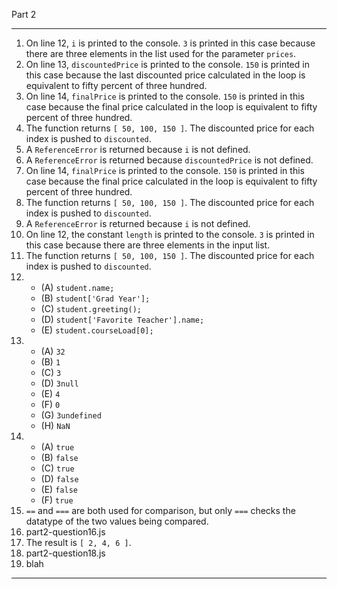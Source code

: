 Part 2

---
1. On line 12, `i` is printed to the console. `3` is printed in this case because there are three elements in the list used for the parameter `prices`.
2. On line 13, `discountedPrice` is printed to the console. `150` is printed in this case because the last discounted price calculated in the loop is equivalent to fifty percent of three hundred.
3. On line 14, `finalPrice` is printed to the console. `150` is printed in this case because the final price calculated in the loop is equivalent to fifty percent of three hundred.
4. The function returns `[ 50, 100, 150 ]`. The discounted price for each index is pushed to `discounted`.
5. A `ReferenceError` is returned because `i` is not defined.
6. A `ReferenceError` is returned because `discountedPrice` is not defined.
7. On line 14, `finalPrice` is printed to the console. `150` is printed in this case because the final price calculated in the loop is equivalent to fifty percent of three hundred.
8. The function returns `[ 50, 100, 150 ]`. The discounted price for each index is pushed to `discounted`.
9. A `ReferenceError` is returned because `i` is not defined.
10. On line 12, the constant `length` is printed to the console. `3` is printed in this case because there are three elements in the input list.
11. The function returns `[ 50, 100, 150 ]`. The discounted price for each index is pushed to `discounted`.
12. 
    - (A) `student.name;`
    - (B) `student['Grad Year'];`
    - (C) `student.greeting();`
    - (D) `student['Favorite Teacher'].name;`
    - (E) `student.courseLoad[0];`
13. 
    - (A) `32`
    - (B) `1`
    - (C) `3`
    - (D) `3null`
    - (E) `4`
    - (F) `0`
    - (G) `3undefined`
    - (H) `NaN`
14. 
    - (A) `true`
    - (B) `false`
    - (C) `true`
    - (D) `false`
    - (E) `false`
    - (F) `true`
15. `==` and `===` are both used for comparison, but only `===` checks the datatype of the two values being compared.
16. part2-question16.js
17. The result is `[ 2, 4, 6 ]`.
18. part2-question18.js
19. blah
---